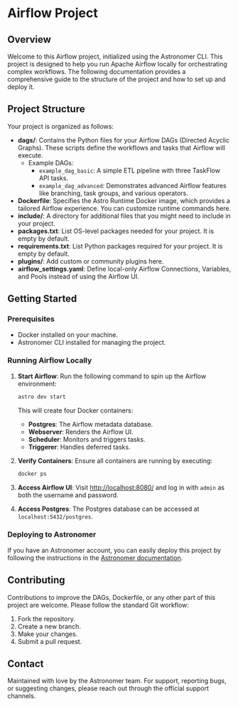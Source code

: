 # Airflow Project

## Overview

Welcome to this Airflow project, initialized using the Astronomer CLI. This project is designed to help you run Apache Airflow locally for orchestrating complex workflows. The following documentation provides a comprehensive guide to the structure of the project and how to set up and deploy it.

## Project Structure

Your project is organized as follows:

- **dags/**: Contains the Python files for your Airflow DAGs (Directed Acyclic Graphs). These scripts define the workflows and tasks that Airflow will execute.
    - Example DAGs:
        - `example_dag_basic`: A simple ETL pipeline with three TaskFlow API tasks.
        - `example_dag_advanced`: Demonstrates advanced Airflow features like branching, task groups, and various operators.
- **Dockerfile**: Specifies the Astro Runtime Docker image, which provides a tailored Airflow experience. You can customize runtime commands here.
- **include/**: A directory for additional files that you might need to include in your project.
- **packages.txt**: List OS-level packages needed for your project. It is empty by default.
- **requirements.txt**: List Python packages required for your project. It is empty by default.
- **plugins/**: Add custom or community plugins here.
- **airflow_settings.yaml**: Define local-only Airflow Connections, Variables, and Pools instead of using the Airflow UI.

## Getting Started

### Prerequisites

- Docker installed on your machine.
- Astronomer CLI installed for managing the project.

### Running Airflow Locally

1. **Start Airflow**: Run the following command to spin up the Airflow environment:

    ```sh
    astro dev start
    ```

   This will create four Docker containers:
   - **Postgres**: The Airflow metadata database.
   - **Webserver**: Renders the Airflow UI.
   - **Scheduler**: Monitors and triggers tasks.
   - **Triggerer**: Handles deferred tasks.

2. **Verify Containers**: Ensure all containers are running by executing:

    ```sh
    docker ps
    ```

3. **Access Airflow UI**: Visit [http://localhost:8080/](http://localhost:8080/) and log in with `admin` as both the username and password.

4. **Access Postgres**: The Postgres database can be accessed at `localhost:5432/postgres`.

### Deploying to Astronomer

If you have an Astronomer account, you can easily deploy this project by following the instructions in the [Astronomer documentation](https://docs.astronomer.io/cloud/deploy-code/).

## Contributing

Contributions to improve the DAGs, Dockerfile, or any other part of this project are welcome. Please follow the standard Git workflow:

1. Fork the repository.
2. Create a new branch.
3. Make your changes.
4. Submit a pull request.

## Contact

Maintained with love by the Astronomer team. For support, reporting bugs, or suggesting changes, please reach out through the official support channels.